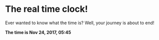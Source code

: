# The real time clock!

Ever wanted to know what the time is? Well, your journey is about to end!

**The time is Nov 24, 2017, 05:45**